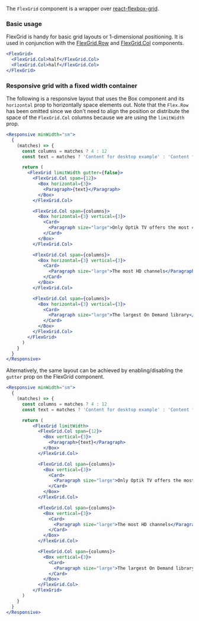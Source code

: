 The `FlexGrid` component is a wrapper over [react-flexbox-grid](https://github.com/roylee0704/react-flexbox-grid). 

### Basic usage

FlexGrid is handy for basic grid layouts or 1-dimensional positioning. It is used
in conjunction with the [FlexGrid.Row](#row) and [FlexGrid.Col](#col) components.

```jsx
<FlexGrid>
  <FlexGrid.Col>half</FlexGrid.Col>
  <FlexGrid.Col>half</FlexGrid.Col>
</FlexGrid>
```

### Responsive grid with a fixed width container

The following is a responsive layout that uses the Box component and its `horizontal` prop to horizontally space elements out. Note that the `Flex.Row` has been omitted since we don't need to align the position or distribute the space of the `FlexGrid.Col` columns because we are using the `limitWidth` prop.

```jsx
<Responsive minWidth="sm">
  {
    (matches) => {
      const columns = matches ? 4 : 12
      const text = matches ? 'Content for desktop example' : 'Content for mobile example'

      return (
        <FlexGrid limitWidth gutter={false}>
          <FlexGrid.Col span={12}>
            <Box horizontal={3}>
              <Paragraph>{text}</Paragraph>
            </Box>
          </FlexGrid.Col>

          <FlexGrid.Col span={columns}>
            <Box horizontal={3} vertical={3}>
              <Card>
                <Paragraph size="large">Only Optik TV offers the most 4K entertainment</Paragraph>
              </Card>
            </Box>
          </FlexGrid.Col>

          <FlexGrid.Col span={columns}>
            <Box horizontal={3} vertical={3}>
              <Card>
                <Paragraph size="large">The most HD channels</Paragraph>
              </Card>
            </Box>
          </FlexGrid.Col>

          <FlexGrid.Col span={columns}>
            <Box horizontal={3} vertical={3}>
              <Card>
                <Paragraph size="large">The largest On Demand library</Paragraph>
              </Card>
            </Box>
          </FlexGrid.Col>
        </FlexGrid>
      )
    }
  }
</Responsive>
```


Alternatively, the same layout can be achieved by enabling/disabling the `gutter` prop on the FlexGrid component.
```jsx
<Responsive minWidth="sm">
  {
    (matches) => {
      const columns = matches ? 4 : 12
      const text = matches ? 'Content for desktop example' : 'Content for mobile example'

      return (
          <FlexGrid limitWidth>
            <FlexGrid.Col span={12}>
              <Box vertical={3}>
                <Paragraph>{text}</Paragraph>
              </Box>
            </FlexGrid.Col>

            <FlexGrid.Col span={columns}>
              <Box vertical={3}>
                <Card>
                  <Paragraph size="large">Only Optik TV offers the most 4K entertainment</Paragraph>
                </Card>
              </Box>
            </FlexGrid.Col>

            <FlexGrid.Col span={columns}>
              <Box vertical={3}>
                <Card>
                  <Paragraph size="large">The most HD channels</Paragraph>
                </Card>
              </Box>
            </FlexGrid.Col>

            <FlexGrid.Col span={columns}>
              <Box vertical={3}>
                <Card>
                  <Paragraph size="large">The largest On Demand library</Paragraph>
                </Card>
              </Box>
            </FlexGrid.Col>
          </FlexGrid>
      )
    }
  }
</Responsive>
```
